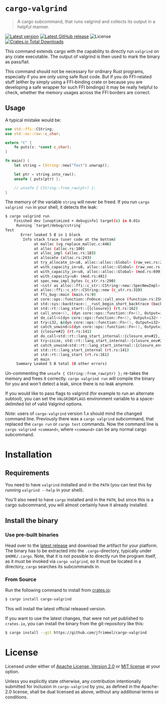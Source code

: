 # `cargo-valgrind`
> A cargo subcommand, that runs valgrind and collects its output in a helpful manner.

[![Latest version](https://img.shields.io/crates/v/cargo-valgrind.svg)](https://crates.io/crates/cargo-valgrind)
[![Latest GitHub release](https://img.shields.io/github/v/release/jfrimmel/cargo-valgrind)](https://github.com/jfrimmel/cargo-valgrind/releases/latest)
![License](https://img.shields.io/crates/l/cargo-valgrind)
[![Crates.io Total Downloads](https://img.shields.io/crates/d/cargo-valgrind)](https://crates.io/crates/cargo-valgrind)


This command extends cargo with the capability to directly run `valgrind` on any crate executable.
The output of valgrind is then used to mark the binary as pass/fail.

This command should not be necessary for ordinary Rust programs, especially if you are only using safe Rust code.
But if you do FFI-related stuff (either by simply using a FFI-binding crate or because you are developing a safe wrapper for such FFI bindings) it may be really helpful to check, whether the memory usages across the FFI borders are correct.

## Usage
A typical mistake would be:
```rust
use std::ffi::CString;
use std::os::raw::c_char;

extern "C" {
    fn puts(s: *const c_char);
}

fn main() {
    let string = CString::new("Test").unwrap();

    let ptr = string.into_raw();
    unsafe { puts(ptr) };

    // unsafe { CString::from_raw(ptr) };
}
```
The memory of the variable `string` will never be freed.
If you run `cargo valgrind run` in your shell, it detects the leak:
```bash
$ cargo valgrind run
    Finished dev [unoptimized + debuginfo] target(s) in 0.01s
     Running `target/debug/cstring`
Test
       Error leaked 5 B in 1 block
        Info stack trace (user code at the bottom)
             at malloc (vg_replace_malloc.c:446)
             at alloc (alloc.rs:100)
             at alloc_impl (alloc.rs:183)
             at allocate (alloc.rs:243)
             at try_allocate_in<u8, alloc::alloc::Global> (raw_vec.rs:230)
             at with_capacity_in<u8, alloc::alloc::Global> (raw_vec.rs:158)
             at with_capacity_in<u8, alloc::alloc::Global> (mod.rs:699)
             at with_capacity<u8> (mod.rs:481)
             at spec_new_impl_bytes (c_str.rs:290)
             at <&str as alloc::ffi::c_str::CString::new::SpecNewImpl>::spec_new_impl (c_str.rs:309)
             at alloc::ffi::c_str::CString::new (c_str.rs:319)
             at ffi_bug::main (main.rs:9)
             at core::ops::function::FnOnce::call_once (function.rs:250)
             at std::sys::backtrace::__rust_begin_short_backtrace (backtrace.rs:152)
             at std::rt::lang_start::{{closure}} (rt.rs:162)
             at call_once<(), (dyn core::ops::function::Fn<(), Output=i32> + core::marker::Sync + core::panic::unwind_safe::RefUnwindSafe)> (function.rs:284)
             at do_call<&(dyn core::ops::function::Fn<(), Output=i32> + core::marker::Sync + core::panic::unwind_safe::RefUnwindSafe), i32> (panicking.rs:557)
             at try<i32, &(dyn core::ops::function::Fn<(), Output=i32> + core::marker::Sync + core::panic::unwind_safe::RefUnwindSafe)> (panicking.rs:521)
             at catch_unwind<&(dyn core::ops::function::Fn<(), Output=i32> + core::marker::Sync + core::panic::unwind_safe::RefUnwindSafe), i32> (panic.rs:350)
             at {closure#2} (rt.rs:141)
             at do_call<std::rt::lang_start_internal::{closure_env#2}, isize> (panicking.rs:557)
             at try<isize, std::rt::lang_start_internal::{closure_env#2}> (panicking.rs:521)
             at catch_unwind<std::rt::lang_start_internal::{closure_env#2}, isize> (panic.rs:350)
             at std::rt::lang_start_internal (rt.rs:141)
             at std::rt::lang_start (rt.rs:161)
             at main
     Summary Leaked 5 B total (0 other errors)
```
Un-commenting the `unsafe { CString::from_raw(ptr) };` re-takes the memory and frees it correctly.
`cargo valgrind run` will compile the binary for you and won't detect a leak, since there is no leak anymore.

If you would like to pass flags to valgrind (for example to run an alternate subtool), you can set the `VALGRINDFLAGS` environment variable to a space-delimited list of valid Valgrind options.

_Note_: users of `cargo-valgrind` version 1.x should mind the changed command line.
Previously there was a `cargo valgrind` subcommand, that replaced the `cargo run` or `cargo test` commands.
Now the command line is `cargo valgrind <command>`, where `<command>` can be any normal cargo subcommand.

# Installation
## Requirements
You need to have `valgrind` installed and in the `PATH` (you can test this by running `valgrind --help` in your shell).

You'll also need to have `cargo` installed and in the `PATH`, but since this is a cargo subcommand, you will almost certainly have it already installed.

## Install the binary
### Use pre-built binaries
Head over to the [latest release] and download the artifact for your platform.
The binary has to be extracted into the `.cargo`-directory, typically under `$HOME/.cargo`.
Note, that it is not possible to directly run the program itself, as it must be invoked via `cargo valgrind`, so it must be located in a directory, `cargo` searches its subcommands in.

[latest release]: https://github.com/jfrimmel/cargo-valgrind/releases/latest

### From Source
Run the following command to install from [crates.io](https://crates.io/crates/cargo-valgrind):
```bash
$ cargo install cargo-valgrind
```
This will install the latest official released version.

If you want to use the latest changes, that were not yet published to `crates.io`, you can install the binary from the git-repository like this:
```bash
$ cargo install --git https://github.com/jfrimmel/cargo-valgrind
```

# License
Licensed under either of [Apache License, Version 2.0](LICENSE-APACHE) or [MIT license](LICENSE-MIT) at your option.

Unless you explicitly state otherwise, any contribution intentionally submitted for inclusion in `cargo-valgrind` by you, as defined in the Apache-2.0 license, shall be dual licensed as above, without any additional terms or conditions.
